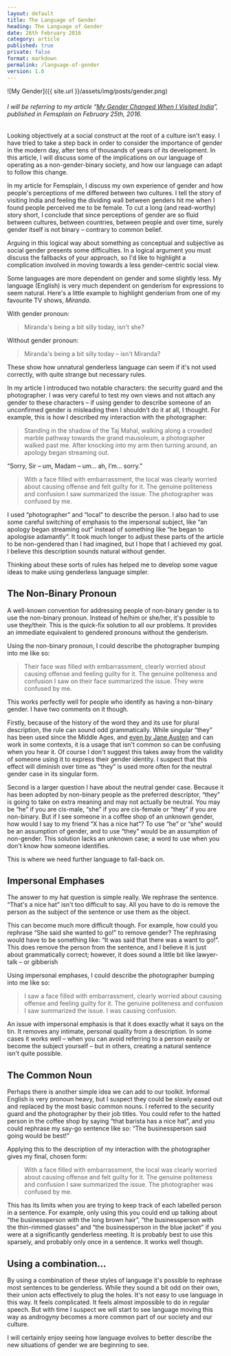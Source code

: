 ```yaml
---
layout: default
title: The Language of Gender
heading: The Language of Gender
date: 26th February 2016
category: article
published: true
private: false
format: markdown
permalink: /language-of-gender
version: 1.0
---
```


![My Gender]({{ site.url }}/assets/img/posts/gender.png)

###### I will be referring to my article “[My Gender Changed When I Visited India](https://femsplain.com/my-gender-changed-when-i-visited-india)”, published in _Femsplain_ on February 25th, 2016.

Looking objectively at a social construct at the root of a culture isn't easy. I have tried to take a step back in order to consider the importance of gender in the modern day, after tens of thousands of years of its development. In this article, I will discuss some of the implications on our language of operating as a non-gender-binary society, and how our language can adapt to follow this change.

In my article for Femsplain, I discuss my own experience of gender and how people's perceptions of me differed between two cultures. I tell the story of visiting India and feeling the dividing wall between genders hit me when I found people perceived me to be female. To cut a long (and read-worthy) story short, I conclude that since perceptions of gender are so fluid between cultures, between countries, between people and over time, surely gender itself is not binary – contrary to common belief.

Arguing in this logical way about something as conceptual and subjective as social gender presents some difficulties. In a logical argument you must discuss the fallbacks of your approach, so I'd like to highlight a complication involved in moving towards a less gender-centric social view.

Some languages are more dependent on gender and some slightly less. My language (English) is very much dependent on genderism for expressions to seem natural. Here's a little example to highlight genderism from one of my favourite TV shows, _Miranda_.

With gender pronoun:

>Miranda's being a bit silly today, isn't she?

Without gender pronoun:

>Miranda's being a bit silly today – isn't Miranda?

These show how unnatural genderless language can seem if it's not used correctly, with quite strange but necessary rules.

In my article I introduced two notable characters: the security guard and the photographer. I was very careful to test my own views and not attach any gender to these characters – if using gender to describe someone of an unconfirmed gender is misleading then I shouldn't do it at all, I thought. For example, this is how I described my interaction with the photographer:

>Standing in the shadow of the Taj Mahal, walking along a crowded marble pathway towards the grand mausoleum, a photographer walked past me. After knocking into my arm then turning around, an apology began streaming out.
>
“Sorry, Sir – um, Madam – um… ah, I’m… sorry.”
>
>With a face filled with embarrassment, the local was clearly worried about causing offense and felt guilty for it. The genuine politeness and confusion I saw summarized the issue. The photographer was confused by me.

I used “photographer” and “local” to describe the person. I also had to use some careful switching of emphasis to the impersonal subject, like “an apology began streaming out” instead of something like “he began to apologise adamantly”. It took much longer to adjust these parts of the article to be non-gendered than I had imagined, but I hope that I achieved my goal. I believe this description sounds natural without gender.

Thinking about these sorts of rules has helped me to develop some vague ideas to make using genderless language simpler.

## The Non-Binary Pronoun

A well-known convention for addressing people of non-binary gender is to use the non-binary pronoun. Instead of he/him or she/her, it's possible to use they/their. This is the quick-fix solution to all our problems. It provides an immediate equivalent to gendered pronouns without the genderism.

Using the non-binary pronoun, I could describe the photographer bumping into me like so:

>Their face was filled with embarrassment, clearly worried about causing offense and feeling guilty for it. The genuine politeness and confusion I saw on their face summarized the issue. They were confused by me.

This works perfectly well for people who identify as having a non-binary gender. I have two comments on it though.

Firstly, because of the history of the word they and its use for plural description, the rule can sound odd grammatically. While singular “they” has been used since the Middle Ages, and [even by Jane Austen](http://www.pemberley.com/janeinfo/austheir.html) and can work in some contexts, it is a usage that isn't common so can be confusing when you hear it. Of course I don't suggest this takes away from the validity of someone using it to express their gender identity. I suspect that this effect will diminish over time as “they” is used more often for the neutral gender case in its singular form.

Second is a larger question I have about the neutral gender case. Because it has been adopted by non-binary people as the preferred descriptor, “they” is going to take on extra meaning and may not actually be neutral. You may be “he” if you are cis-male, “she” if you are cis-female or “they” if you are non-binary. But if I see someone in a coffee shop of an unknown gender, how would I say to my friend “X has a nice hat”? To use “he” or “she” would be an assumption of gender, and to use “they” would be an assumption of non-gender. This solution lacks an unknown case; a word to use when you don't know how someone identifies.

This is where we need further language to fall-back on.

## Impersonal Emphases

The answer to my hat question is simple really. We rephrase the sentence. “That's a nice hat” isn't too difficult to say. All you have to do is remove the person as the subject of the sentence or use them as the object.  

This can become much more difficult though. For example, how could you rephrase “She said she wanted to go!” to remove gender? The rephrasing would have to be something like: “It was said that there was a want to go!”. This does remove the person from the sentence, and I believe it is just about grammatically correct; however, it does sound a little bit like lawyer-talk – or gibberish

Using impersonal emphases, I could describe the photographer bumping into me like so:

>I saw a face filled with embarrassment, clearly worried about causing offense and feeling guilty for it. The genuine politeness and confusion I saw summarized the issue. I was causing confusion.

An issue with impersonal emphasis is that it does exactly what it says on the tin. It removes any intimate, personal quality from a description. In some cases it works well – when you can avoid referring to a person easily or become the subject yourself – but in others, creating a natural sentence isn't quite possible.

## The Common Noun

Perhaps there is another simple idea we can add to our toolkit. Informal English is very pronoun heavy, but I suspect they could be slowly eased out and replaced by the most basic common nouns. I referred to the security guard and the photographer by their job titles. You could refer to the hatted person in the coffee shop by saying “that barista has a nice hat”, and you could rephrase my say-go sentence like so: “The businessperson said going would be best!”

Applying this to the description of my interaction with the photographer gives my final, chosen form:

>With a face filled with embarrassment, the local was clearly worried about causing offense and felt guilty for it. The genuine politeness and confusion I saw summarized the issue. The photographer was confused by me.

This has its limits when you are trying to keep track of each labelled person in a sentence. For example, only using this you could end up talking about “the businessperson with the long brown hair”, “the businessperson with the thin-rimmed glasses” and “the businessperson in the blue jacket” if you were at a significantly genderless meeting. It is probably best to use this sparsely, and probably only once in a sentence. It works well though.

## Using a combination...

By using a combination of these styles of language it's possible to rephrase most sentences to be genderless. While they sound a bit odd on their own, their union acts effectively to plug the holes. It's not easy to use language in this way. It feels complicated. It feels almost impossible to do in regular speech. But with time I suspect we will start to see language moving this way as androgyny becomes a more common part of our society and our culture.

I will certainly enjoy seeing how language evolves to better describe the new situations of gender we are beginning to see.
